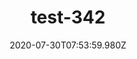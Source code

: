 ---
title: test-342
date: 2020-07-30T07:53:59.980Z
banner_subcontent: asdfsf
category: Fact sheets
focus: Support for leaders, colleagues and staff
role: Senior manager
organisation_size: Micro (<10 employees)
industry: Occupational health & rehabilitation
content: Lorem ipsum dolor sit amet, consectetur adipiscing elit, sed do eiusmod tempor incididunt ut labore et dolore magna aliqua. Ut enim ad minim veniam, quis nostrud exercitation ullamco laboris nisi ut aliquip ex ea commodo consequat. Duis aute irure dolor in reprehenderit in voluptate velit esse cillum dolore eu fugiat nulla pariatur. Excepteur sint occaecat cupidatat non proident, sunt in culpa qui officia deserunt mollit anim id est laborum.
---